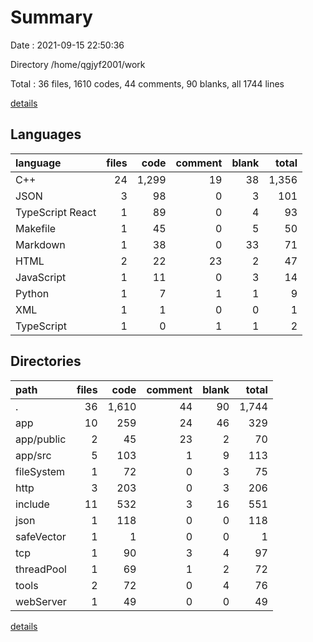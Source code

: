 # Summary

Date : 2021-09-15 22:50:36

Directory /home/qgjyf2001/work

Total : 36 files,  1610 codes, 44 comments, 90 blanks, all 1744 lines

[details](details.md)

## Languages
| language | files | code | comment | blank | total |
| :--- | ---: | ---: | ---: | ---: | ---: |
| C++ | 24 | 1,299 | 19 | 38 | 1,356 |
| JSON | 3 | 98 | 0 | 3 | 101 |
| TypeScript React | 1 | 89 | 0 | 4 | 93 |
| Makefile | 1 | 45 | 0 | 5 | 50 |
| Markdown | 1 | 38 | 0 | 33 | 71 |
| HTML | 2 | 22 | 23 | 2 | 47 |
| JavaScript | 1 | 11 | 0 | 3 | 14 |
| Python | 1 | 7 | 1 | 1 | 9 |
| XML | 1 | 1 | 0 | 0 | 1 |
| TypeScript | 1 | 0 | 1 | 1 | 2 |

## Directories
| path | files | code | comment | blank | total |
| :--- | ---: | ---: | ---: | ---: | ---: |
| . | 36 | 1,610 | 44 | 90 | 1,744 |
| app | 10 | 259 | 24 | 46 | 329 |
| app/public | 2 | 45 | 23 | 2 | 70 |
| app/src | 5 | 103 | 1 | 9 | 113 |
| fileSystem | 1 | 72 | 0 | 3 | 75 |
| http | 3 | 203 | 0 | 3 | 206 |
| include | 11 | 532 | 3 | 16 | 551 |
| json | 1 | 118 | 0 | 0 | 118 |
| safeVector | 1 | 1 | 0 | 0 | 1 |
| tcp | 1 | 90 | 3 | 4 | 97 |
| threadPool | 1 | 69 | 1 | 2 | 72 |
| tools | 2 | 72 | 0 | 4 | 76 |
| webServer | 1 | 49 | 0 | 0 | 49 |

[details](details.md)